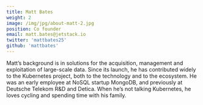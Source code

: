 ```yaml
---
title: Matt Bates
weight: 2
image: /img/jpg/about-matt-2.jpg
position: Co founder
email: matt.bates@jetstack.io 
twitter: 'mattbates25'
github: 'mattbates'
---
```


Matt’s background is in solutions for the acquisition, management and exploitation of large-scale data. Since its launch, he has contributed widely to the Kubernetes project, both to the technology and to the ecosystem. He was an early employee at NoSQL startup MongoDB, and previously at Deutsche Telekom R&D and Detica. When he’s not talking Kubernetes, he loves cycling and spending time with his family.